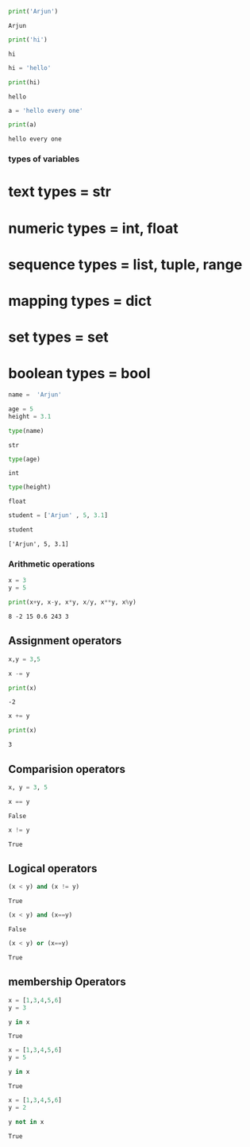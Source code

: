 ```python
print('Arjun')
```

    Arjun
    


```python
print('hi')
```

    hi
    


```python
hi = 'hello'
```


```python
print(hi)
```

    hello
    


```python
a = 'hello every one'
```


```python
print(a)
```

    hello every one
    

###  types of variables

# text types  = str
# numeric types = int, float
# sequence types = list, tuple, range
# mapping types = dict
# set types = set
# boolean types = bool


```python
name =  'Arjun'
```


```python
age = 5
height = 3.1
```


```python
type(name)
```




    str




```python
type(age)
```




    int




```python
type(height)
```




    float




```python
student = ['Arjun' , 5, 3.1]
```


```python
student
```




    ['Arjun', 5, 3.1]



### Arithmetic operations


```python
x = 3
y = 5
```


```python
print(x+y, x-y, x*y, x/y, x**y, x%y)
```

    8 -2 15 0.6 243 3
    

## Assignment operators


```python
x,y = 3,5

```


```python
x -= y
```


```python
print(x)
```

    -2
    


```python
x += y
```


```python
print(x)
```

    3
    

## Comparision operators


```python
x, y = 3, 5
```


```python
x == y
```




    False




```python
x != y
```




    True



## Logical operators


```python
(x < y) and (x != y)
```




    True




```python
(x < y) and (x==y)
```




    False




```python
(x < y) or (x==y)
```




    True



## membership Operators


```python
x = [1,3,4,5,6]
y = 3
```


```python
y in x
```




    True




```python
x = [1,3,4,5,6]
y = 5
```


```python
y in x
```




    True




```python
x = [1,3,4,5,6]
y = 2
```


```python
y not in x
```




    True




```python

```
